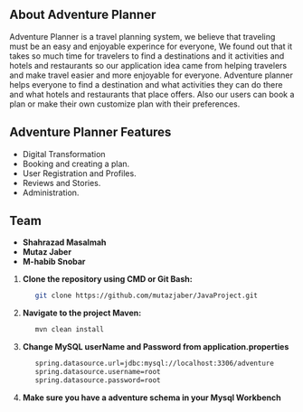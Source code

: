 ## About Adventure Planner
Adventure Planner is a travel planning system, we believe that traveling must be an easy and enjoyable experince for everyone,
We found out that it takes so much time for travelers to find a destinations and it activities and hotels and restaurants so our application idea came from helping travelers and make travel easier and more enjoyable for everyone. 
Adventure planner helps everyone to find a destination and what activities they can do there and what hotels and restaurants that place offers.
Also our users can book a plan or make their own customize plan with their preferences.

## Adventure Planner Features

- Digital Transformation
- Booking and creating a plan.
- User Registration and Profiles.
- Reviews and Stories.
- Administration.

## Team
- **Shahrazad Masalmah**
- **Mutaz Jaber**
- **M-habib Snobar**

1. **Clone the repository using CMD or Git Bash:**

    ```bash
       git clone https://github.com/mutazjaber/JavaProject.git
    ```

2. **Navigate to the project Maven:**

    ```bash
       mvn clean install
    ```
3. **Change MySQL userName and Password from application.properties**

   ```bash
      spring.datasource.url=jdbc:mysql://localhost:3306/adventure
      spring.datasource.username=root
      spring.datasource.password=root
   ```
 4. **Make sure you have a adventure schema in your Mysql Workbench**
